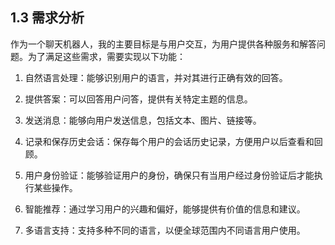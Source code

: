 ## 1.3 需求分析

作为一个聊天机器人，我的主要目标是与用户交互，为用户提供各种服务和解答问题。为了满足这些需求，需要实现以下功能：

1. 自然语言处理：能够识别用户的语言，并对其进行正确有效的回答。

2. 提供答案：可以回答用户问答，提供有关特定主题的信息。

3. 发送消息：能够向用户发送信息，包括文本、图片、链接等。

4. 记录和保存历史会话：保存每个用户的会话历史记录，方便用户以后查看和回顾。

5. 用户身份验证：能够验证用户的身份，确保只有当用户经过身份验证后才能执行某些操作。

6. 智能推荐：通过学习用户的兴趣和偏好，能够提供有价值的信息和建议。

7. 多语言支持：支持多种不同的语言，以便全球范围内不同语言用户使用。